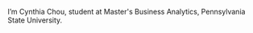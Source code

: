 I’m Cynthia Chou, student at Master's Business Analytics, Pennsylvania State University. 


<!---
pinchia1014/pinchia1014 is a ✨ special ✨ repository because its `README.md` (this file) appears on your GitHub profile.
You can click the Preview link to take a look at your changes.
--->
